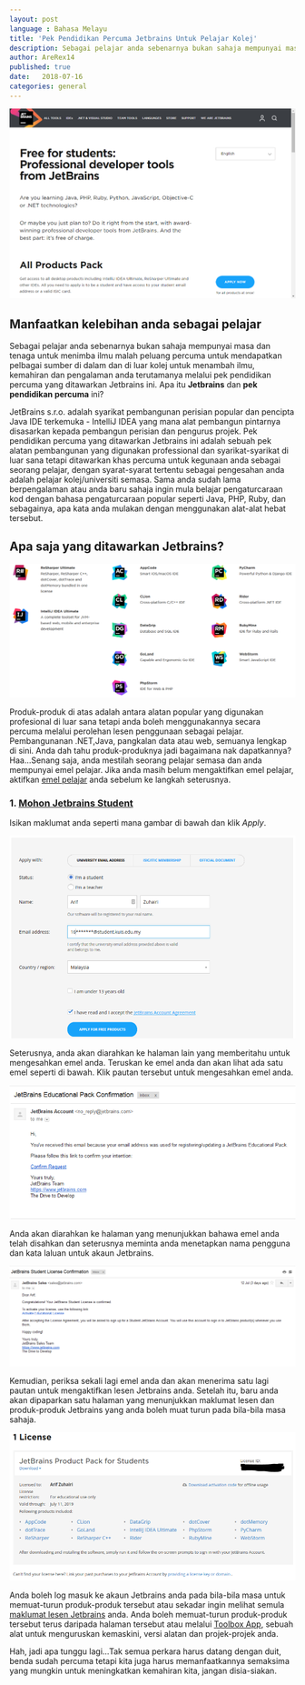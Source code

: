 ```yaml
---
layout: post
language : Bahasa Melayu
title: 'Pek Pendidikan Percuma Jetbrains Untuk Pelajar Kolej'
description: Sebagai pelajar anda sebenarnya bukan sahaja mempunyai masa dan tenaga untuk menimba ilmu malah peluang percuma untuk mendapatkan pelbagai sumber di dalam dan di luar kolej untuk menambah ilmu, kemahiran dan pengalaman anda terutamanya melalui pek pendidikan percuma yang ditawarkan Jetbrains ini. Apa itu **Jetbrains** dan **pek pendidikan percuma** ini?
author: AreRex14
published: true
date:   2018-07-16
categories: general
---
```


![Pek Jetbrains untuk pelajar](/assets/img/jetbrains-for-student-husnikamil.png)

## Manfaatkan kelebihan anda sebagai pelajar

Sebagai pelajar anda sebenarnya bukan sahaja mempunyai masa dan tenaga untuk menimba ilmu malah peluang percuma untuk mendapatkan pelbagai sumber di dalam dan di luar kolej untuk menambah ilmu, kemahiran dan pengalaman anda terutamanya melalui pek pendidikan percuma yang ditawarkan Jetbrains ini. Apa itu **Jetbrains** dan **pek pendidikan percuma** ini?

JetBrains s.r.o. adalah syarikat pembangunan perisian popular dan pencipta Java IDE terkemuka - IntelliJ IDEA yang mana alat pembangun pintarnya disasarkan kepada pembangun perisian dan pengurus projek. Pek pendidikan percuma yang ditawarkan Jetbrains ini adalah sebuah pek alatan pembangunan yang digunakan professional dan syarikat-syarikat di luar sana tetapi ditawarkan khas percuma untuk kegunaan anda sebagai seorang pelajar, dengan syarat-syarat tertentu sebagai pengesahan anda adalah pelajar kolej/universiti semasa. Sama anda sudah lama berpengalaman atau anda baru sahaja ingin mula belajar pengaturcaraan kod dengan bahasa pengaturcaraan popular seperti Java, PHP, Ruby, dan sebagainya, apa kata anda mulakan dengan menggunakan alat-alat hebat tersebut.

## Apa saja yang ditawarkan Jetbrains? 

![Produk-produk Jetbrains](/assets/img/jetbrains-product-pack.png)

Produk-produk di atas adalah antara alatan popular yang digunakan profesional di luar sana tetapi anda boleh menggunakannya secara percuma melalui perolehan lesen penggunaan sebagai pelajar. Pembangunanan .NET,Java, pangkalan data atau web, semuanya lengkap di sini. Anda dah tahu produk-produknya jadi bagaimana nak dapatkannya? Haa...Senang saja, anda mestilah seorang pelajar semasa dan anda mempunyai emel pelajar. Jika anda masih belum mengaktifkan emel pelajar, aktifkan [emel pelajar](http://fstm.kuis.edu.my/blog/akaun-emel-pelajar/) anda sebelum ke langkah seterusnya.

### 1. [Mohon Jetbrains Student](https://www.jetbrains.com/student/)

Isikan maklumat anda seperti mana gambar di bawah dan klik _Apply_.

![Mohon JetBrains](/assets/img/apply-jetbrains-student.png)

Seterusnya, anda akan diarahkan ke halaman lain yang memberitahu untuk mengesahkan emel anda. Teruskan ke emel anda dan akan lihat ada satu emel seperti di bawah. Klik pautan tersebut untuk mengesahkan emel anda.

![Sahkan emel](/assets/img/receive-email-1.png)

Anda akan diarahkan ke halaman yang menunjukkan bahawa emel anda telah disahkan dan seterusnya meminta anda menetapkan nama pengguna dan kata laluan untuk akaun Jetbrains. 

![Emel pengaktifan lesen Jetbrains](/assets/img/receive-email-2.png)

Kemudian, periksa sekali lagi emel anda dan akan menerima satu lagi pautan untuk mengaktifkan lesen Jetbrains anda. Setelah itu, baru anda akan dipaparkan satu halaman yang menunjukkan maklumat lesen dan produk-produk Jetbrains yang anda boleh muat turun pada bila-bila masa sahaja.

![Lesen dan produk Jetbrains](/assets/img/jetbrains-license.png)

Anda boleh log masuk ke akaun Jetbrains anda pada bila-bila masa untuk memuat-turun produk-produk tersebut atau sekadar ingin melihat semula [maklumat lesen Jetbrains](https://account.jetbrains.com/licenses) anda. Anda boleh memuat-turun produk-produk tersebut terus daripada halaman tersebut atau melalui [Toolbox App](https://www.jetbrains.com/toolbox/app/), sebuah alat untuk menguruskan kemaskini, versi alatan dan projek-projek anda.

Hah, jadi apa tunggu lagi...Tak semua perkara harus datang dengan duit, benda sudah percuma tetapi kita juga harus memanfaatkannya semaksima yang mungkin untuk meningkatkan kemahiran kita, jangan disia-siakan.